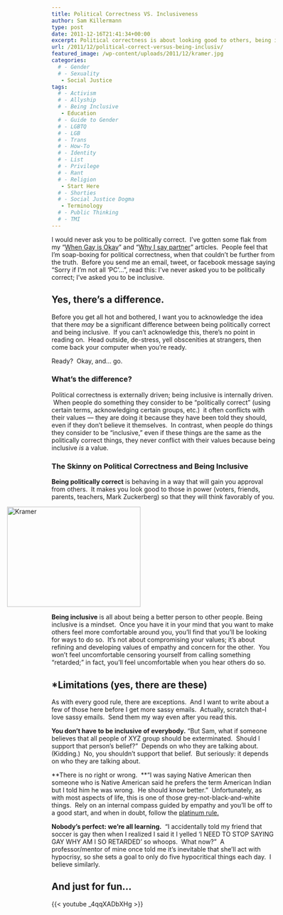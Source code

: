 ```yaml
---
title: Political Correctness VS. Inclusiveness
author: Sam Killermann
type: post
date: 2011-12-16T21:41:34+00:00
excerpt: Political correctness is about looking good to others, being inclusive is about being good.
url: /2011/12/political-correct-versus-being-inclusiv/
featured_image: /wp-content/uploads/2011/12/kramer.jpg
categories: 
  # - Gender
  # - Sexuality
   - Social Justice
tags:
  # - Activism
  # - Allyship
  # - Being Inclusive
   - Education
  # - Guide to Gender
  # - LGBTQ
  # - LGB
  # - Trans
  # - How-To
  # - Identity
  # - List
  # - Privilege
  # - Rant
  # - Religion
   - Start Here
  # - Shorties
  # - Social Justice Dogma
   - Terminology
  # - Public Thinking
  # - TMI
---
```

I would never ask you to be politically correct.  I&#8217;ve gotten some flak from my &#8220;[When Gay is Okay][1]&#8221; and &#8220;[Why I say partner][2]&#8221; articles.  People feel that I&#8217;m soap-boxing for political correctness, when that couldn&#8217;t be further from the truth.  Before you send me an email, tweet, or facebook message saying &#8220;Sorry if I&#8217;m not all &#8216;PC&#8217;&#8230;&#8221;, read this: I&#8217;ve never asked you to be politically correct; I&#8217;ve asked you to be inclusive.

## Yes, there&#8217;s a difference.

Before you get all hot and bothered, I want you to acknowledge the idea that there _may_ be a significant difference between being politically correct and being inclusive.  If you can&#8217;t acknowledge this, there&#8217;s no point in reading on.  Head outside, de-stress, yell obscenities at strangers, then come back your computer when you&#8217;re ready.

Ready?  Okay, and&#8230; go.

### What&#8217;s the difference?

Political correctness is externally driven; being inclusive is internally driven.  When people do something they consider to be &#8220;politically correct&#8221; (using certain terms, acknowledging certain groups, etc.)  it often conflicts with their values &#8212; they are doing it because they have been told they should, even if they don&#8217;t believe it themselves.  In contrast, when people do things they consider to be &#8220;inclusive,&#8221; even if these things are the same as the politically correct things, they never conflict with their values because being inclusive _is_ a value.

### The Skinny on Political Correctness and Being Inclusive

**Being politically correct** is behaving in a way that will gain you approval from others.  It makes you look good to those in power (voters, friends, parents, teachers, Mark Zuckerberg) so that they will think favorably of you.

[<img class="alignleft lazy-load" style="margin-left: -100px;" title="Kramer" data-src="/wp-content/uploads/2011/12/kramer-300x225.jpg" alt="Kramer" width="300" height="225" />][3]

<span class="rightaside"><strong>Being inclusive</strong> is all about being a better person to other people.</span> Being inclusive is a mindset.  Once you have it in your mind that you want to make others feel more comfortable around you, you&#8217;ll find that you&#8217;ll be looking for ways to do so.  It&#8217;s not about compromising your values; it&#8217;s about refining and developing values of empathy and concern for the other.  You won&#8217;t feel uncomfortable censoring yourself from calling something &#8220;retarded;&#8221; in fact, you&#8217;ll feel uncomfortable when you hear others do so.

## *Limitations (yes, there are these)

As with every good rule, there are exceptions.  And I want to write about a few of those here before I get more sassy emails.  Actually, scratch that&#8211;I love sassy emails.  Send them my way even after you read this.

**You don&#8217;t have to be inclusive of everybody.** &#8220;But Sam, what if someone believes that all people of XYZ group should be exterminated.  Should I support that person&#8217;s belief?&#8221;  Depends on who they are talking about. (Kidding.)  No, you shouldn&#8217;t support that belief.  But seriously: it depends on who they are talking about.

**There is no right or wrong.  **&#8220;I was saying Native American then someone who is Native American said he prefers the term American Indian but I told him he was wrong.  He should know better.&#8221;  Unfortunately, as with most aspects of life, this is one of those grey-not-black-and-white things.  Rely on an internal compass guided by empathy and you&#8217;ll be off to a good start, and when in doubt, follow the <span style="color: #000000;"><a title="The Corruption of the Golden Rule" href="/2011/12/the-corruption-of-the-golden-rule/">platinum rule.</a></span>

**Nobody&#8217;s perfect: we&#8217;re all learning.**  &#8220;I accidentally told my friend that soccer is gay then when I realized I said it I yelled &#8216;I NEED TO STOP SAYING GAY WHY AM I SO RETARDED&#8217; so whoops.  What now?&#8221;  A professor/mentor of mine once told me it&#8217;s inevitable that she&#8217;ll act with hypocrisy, so she sets a goal to only do five hypocritical things each day.  I believe similarly.

## And just for fun&#8230;

{{< youtube _4qqXADbXHg >}}

 [1]: /2011/12/if-you-call-someone-gay-he-better-be-a-guy-who-likes-guys/ "If you call someone gay, he better be a guy who likes guys."
 [2]: /2011/12/why-i-sa-the-term-partner-instead-of-boyfriendgirlfriend-and-when/ "Why I say “partner” instead of boyfriend or girlfriend"
 [3]: /wp-content/uploads/2011/12/kramer.jpg